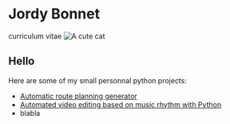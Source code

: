 # Jordy Bonnet
curriculum vitae
![A cute cat](https://example.com/cute-cat.jpg)

## Hello
Here are some of my small personnal python projects:
- [Automatic route planning generator](https://medium.com/@jordy.bonnet_67692/automatic-route-planning-generator-16a266d468a5)
- [Automated video editing based on music rhythm with Python](https://medium.com/@jordy.bonnet_67692/automated-video-editing-based-on-music-rhythm-with-python-76420dac2e6f)
- blabla
